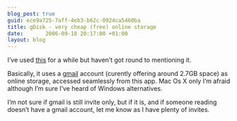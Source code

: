 ```yaml
---
blog_post: true
guid: ece9a725-7aff-4eb3-b62c-0924ca5460ba
title: gDisk - very cheap (free) online storage
date:       2006-09-18 20:17:00 +01:00
layout: blog
---
```


I’ve used [this](http://gdisk.sourceforge.net/) for a while but haven’t
got round to mentioning it.

Basically, it uses a [gmail](http://mail.google.com) account (curently
offering around 2.7GB space) as online storage, accessed seamlessly from
this app. Mac Os X only I’m afraid although I’m sure I’ve heard of
Windows alternatives.

I’m not sure if gmail is still invite only, but if it is, and if someone
reading doesn’t have a gmail account, let me know as I have plenty of
invites.
